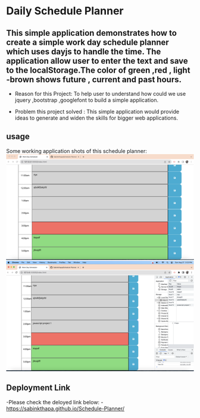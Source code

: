 # Daily Schedule Planner
    
## This simple application demonstrates how to create a simple work day schedule planner which uses dayjs to handle the time. The application allow user to enter the text and save to the localStorage.The color of green ,red , light -brown shows future , current and past hours.


- Reason for this Project: To help user to understand how could we use jquery ,bootstrap ,googlefont to build a simple application.

- Problem this project solved : This simple application would provide ideas to generate and widen the skills for bigger web applications.


## usage 

Some working application shots of this schedule planner:
![working-application-1](./screenshots/working-app1.png)
![working-application-2](./screenshots/working-app2.png)


## Deployment Link

-Please check the deloyed link below:
-https://sabinkthapa.github.io/Schedule-Planner/
